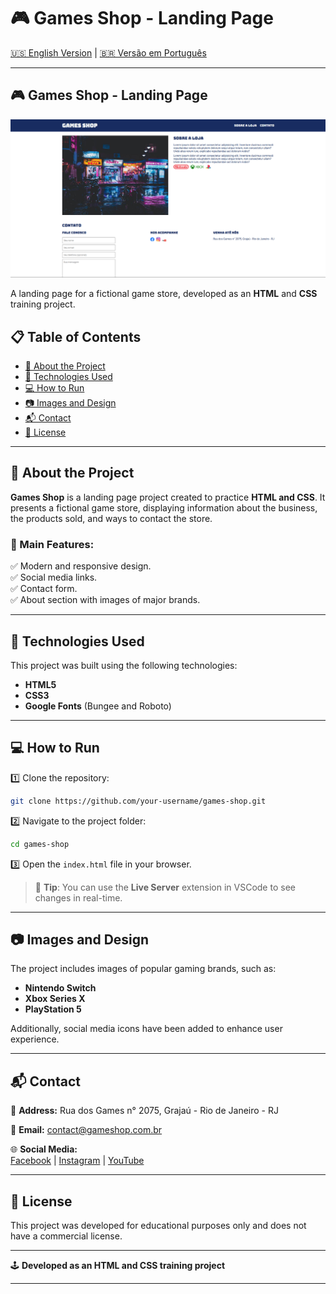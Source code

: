 # 🎮 Games Shop - Landing Page  

[🇺🇸 English Version](https://github.com/gabrielcamarate/site_gamesshop/README.md) | [🇧🇷 Versão em Português](https://github.com/gabrielcamarate/site_gamesshop/tree/main/PT-BR-README.md)

---

## 🎮 Games Shop - Landing Page  

![Games Shop](images/previw.png)  

A landing page for a fictional game store, developed as an **HTML** and **CSS** training project.  

## 📋 Table of Contents  

- [📌 About the Project](#-about-the-project)  
- [🚀 Technologies Used](#-technologies-used)  
- [💻 How to Run](#-how-to-run)  
- [📷 Images and Design](#-images-and-design)  
- [📬 Contact](#-contact)  
- [📜 License](#-license)  

---

## 📌 About the Project  

**Games Shop** is a landing page project created to practice **HTML and CSS**. It presents a fictional game store, displaying information about the business, the products sold, and ways to contact the store.  

### 🔹 Main Features:  

✅ Modern and responsive design.  
✅ Social media links.  
✅ Contact form.  
✅ About section with images of major brands.  

---

## 🚀 Technologies Used  

This project was built using the following technologies:  

- **HTML5**  
- **CSS3**  
- **Google Fonts** (Bungee and Roboto)  

---

## 💻 How to Run  

1️⃣ Clone the repository:  
```bash
git clone https://github.com/your-username/games-shop.git
```
2️⃣ Navigate to the project folder:  
```bash
cd games-shop
```
3️⃣ Open the `index.html` file in your browser.  

> 📌 **Tip**: You can use the **Live Server** extension in VSCode to see changes in real-time.  

---

## 📷 Images and Design  

The project includes images of popular gaming brands, such as:  

- **Nintendo Switch**  
- **Xbox Series X**  
- **PlayStation 5**  

Additionally, social media icons have been added to enhance user experience.  

---

## 📬 Contact  

📍 **Address:** Rua dos Games n° 2075, Grajaú - Rio de Janeiro - RJ  

📧 **Email:** contact@gameshop.com.br  

🌐 **Social Media:**  
[Facebook](#) | [Instagram](#) | [YouTube](#)  

---

## 📜 License  

This project was developed for educational purposes only and does not have a commercial license.  

---

🕹️ **Developed as an HTML and CSS training project**  

---
